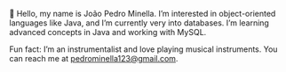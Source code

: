 👋 Hello, my name is João Pedro Minella. I’m interested in object-oriented languages like Java, and I’m currently very into databases. I’m learning advanced concepts in Java and working with MySQL.

Fun fact: I’m an instrumentalist and love playing musical instruments. You can reach me at pedrominella123@gmail.com.

<!---
JoaoPedroMinella2007/JoaoPedroMinella2007 is a ✨ special ✨ repository because its `README.md` (this file) appears on your GitHub profile.
You can click the Preview link to take a look at your changes.
--->
